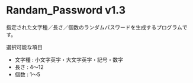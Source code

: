 # Randam_Password v1.3
指定された文字種／長さ／個数のランダムパスワードを生成するプログラムです。

選択可能な項目
- 文字種 : 小文字英字・大文字英字・記号・数字
- 長さ : 4〜12
- 個数 : 1〜5
